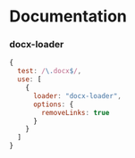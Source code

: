 # Documentation

### docx-loader

```javascript
{
  test: /\.docx$/,
  use: [
    {
      loader: "docx-loader",
      options: {
        removeLinks: true
      }
    }
  ]
}
```
